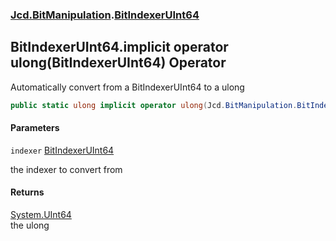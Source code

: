### [Jcd.BitManipulation](Jcd.BitManipulation.md 'Jcd.BitManipulation').[BitIndexerUInt64](Jcd.BitManipulation.BitIndexerUInt64.md 'Jcd.BitManipulation.BitIndexerUInt64')

## BitIndexerUInt64.implicit operator ulong(BitIndexerUInt64) Operator

Automatically convert from a BitIndexerUInt64 to a ulong

```csharp
public static ulong implicit operator ulong(Jcd.BitManipulation.BitIndexerUInt64 indexer);
```

#### Parameters

<a name='Jcd.BitManipulation.BitIndexerUInt64.op_Implicitulong(Jcd.BitManipulation.BitIndexerUInt64).indexer'></a>

`indexer` [BitIndexerUInt64](Jcd.BitManipulation.BitIndexerUInt64.md 'Jcd.BitManipulation.BitIndexerUInt64')

the indexer to convert from

#### Returns

[System.UInt64](https://docs.microsoft.com/en-us/dotnet/api/System.UInt64 'System.UInt64')  
the ulong